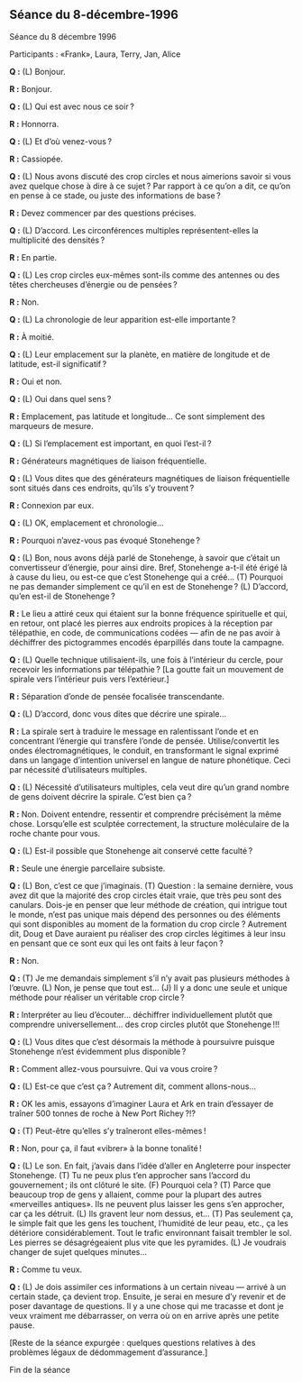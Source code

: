 ## Séance du 8-décembre-1996

Séance du 8 décembre 1996

Participants : «Frank», Laura, Terry, Jan, Alice

**Q :** (L) Bonjour.

**R :** Bonjour.

**Q :** (L) Qui est avec nous ce soir ?

**R :** Honnorra.

**Q :** (L) Et d’où venez-vous ?

**R :** Cassiopée.

**Q :** (L) Nous avons discuté des crop circles et nous aimerions savoir si vous avez quelque chose à dire à ce sujet ? Par rapport à ce qu’on a dit, ce qu’on en pense à ce stade, ou juste des informations de base ?

**R :** Devez commencer par des questions précises.

**Q :** (L) D’accord. Les circonférences multiples représentent-elles la multiplicité des densités ?

**R :** En partie.

**Q :** (L) Les crop circles eux-mêmes sont-ils comme des antennes ou des têtes chercheuses d’énergie ou de pensées ?

**R :** Non.

**Q :** (L) La chronologie de leur apparition est-elle importante ?

**R :** À moitié.

**Q :** (L) Leur emplacement sur la planète, en matière de longitude et de latitude, est-il significatif ?

**R :** Oui et non.

**Q :** (L) Oui dans quel sens ?

**R :** Emplacement, pas latitude et longitude… Ce sont simplement des marqueurs de mesure.

**Q :** (L) Si l’emplacement est important, en quoi l’est-il ?

**R :** Générateurs magnétiques de liaison fréquentielle.

**Q :** (L) Vous dites que des générateurs magnétiques de liaison fréquentielle sont situés dans ces endroits, qu’ils s’y trouvent ?

**R :** Connexion par eux.

**Q :** (L) OK, emplacement et chronologie…

**R :** Pourquoi n’avez-vous pas évoqué Stonehenge ?

**Q :** (L) Bon, nous avons déjà parlé de Stonehenge, à savoir que c’était un convertisseur d’énergie, pour ainsi dire. Bref, Stonehenge a-t-il été érigé là à cause du lieu, ou est-ce que c’est Stonehenge qui a créé… (T) Pourquoi ne pas demander simplement ce qu’il en est de Stonehenge ? (L) D’accord, qu’en est-il de Stonehenge ?

**R :** Le lieu a attiré ceux qui étaient sur la bonne fréquence spirituelle et qui, en retour, ont placé les pierres aux endroits propices à la réception par télépathie, en code, de communications codées — afin de ne pas avoir à déchiffrer des pictogrammes encodés éparpillés dans toute la campagne.

**Q :** (L) Quelle technique utilisaient-ils, une fois à l’intérieur du cercle, pour recevoir les informations par télépathie ? [La goutte fait un mouvement de spirale vers l’intérieur puis vers l’extérieur.]

**R :** Séparation d’onde de pensée focalisée transcendante.

**Q :** (L) D’accord, donc vous dites que décrire une spirale…

**R :** La spirale sert à traduire le message en ralentissant l’onde et en concentrant l’énergie qui transfère l’onde de pensée. Utilise/convertit les ondes électromagnétiques, le conduit, en transformant le signal exprimé dans un langage d’intention universel en langue de nature phonétique. Ceci par nécessité d’utilisateurs multiples.

**Q :** (L) Nécessité d’utilisateurs multiples, cela veut dire qu’un grand nombre de gens doivent décrire la spirale. C’est bien ça ?

**R :** Non. Doivent entendre, ressentir et comprendre précisément la même chose. Lorsqu’elle est sculptée correctement, la structure moléculaire de la roche chante pour vous.

**Q :** (L) Est-il possible que Stonehenge ait conservé cette faculté ?

**R :** Seule une énergie parcellaire subsiste.

**Q :** (L) Bon, c’est ce que j’imaginais. (T) Question : la semaine dernière, vous avez dit que la majorité des crop circles était vraie, que très peu sont des canulars. Dois-je en penser que leur méthode de création, qui intrigue tout le monde, n’est pas unique mais dépend des personnes ou des éléments qui sont disponibles au moment de la formation du crop circle ? Autrement dit, Doug et Dave auraient pu réaliser des crop circles légitimes à leur insu en pensant que ce sont eux qui les ont faits à leur façon ?

**R :** Non.

**Q :** (T) Je me demandais simplement s’il n’y avait pas plusieurs méthodes à l’œuvre. (L) Non, je pense que tout est… (J) Il y a donc une seule et unique méthode pour réaliser un véritable crop circle ?

**R :** Interpréter au lieu d’écouter… déchiffrer individuellement plutôt que comprendre universellement… des crop circles plutôt que Stonehenge !!!

**Q :** (L) Vous dites que c’est désormais la méthode à poursuivre puisque Stonehenge n’est évidemment plus disponible ?

**R :** Comment allez-vous poursuivre. Qui va vous croire ?

**Q :** (L) Est-ce que c’est ça ? Autrement dit, comment allons-nous...

**R :** OK les amis, essayons d’imaginer Laura et Ark en train d’essayer de traîner 500 tonnes de roche à New Port Richey ?!?

**Q :** (T) Peut-être qu’elles s’y traîneront elles-mêmes !

**R :** Non, pour ça, il faut «vibrer» à la bonne tonalité !

**Q :** (L) Le son. En fait, j’avais dans l’idée d’aller en Angleterre pour inspecter Stonehenge. (T) Tu ne peux plus t’en approcher sans l’accord du gouvernement ; ils ont clôturé le site. (F) Pourquoi cela ? (T) Parce que beaucoup trop de gens y allaient, comme pour la plupart des autres «merveilles antiques». Ils ne peuvent plus laisser les gens s’en approcher, car ça les détruit. (L) Ils gravent leur nom dessus, et… (T) Pas seulement ça, le simple fait que les gens les touchent, l’humidité de leur peau, etc., ça les détériore considérablement. Tout le trafic environnant faisait trembler le sol. Les pierres se désagrégeaient plus vite que les pyramides. (L) Je voudrais changer de sujet quelques minutes…

**R :** Comme tu veux.

**Q :** (L) Je dois assimiler ces informations à un certain niveau — arrivé à un certain stade, ça devient trop. Ensuite, je serai en mesure d’y revenir et de poser davantage de questions. Il y a une chose qui me tracasse et dont je veux vraiment me débarrasser, on verra où on en arrive après une petite pause.

[Reste de la séance expurgée : quelques questions relatives à des problèmes légaux de dédommagement d’assurance.]

Fin de la séance
